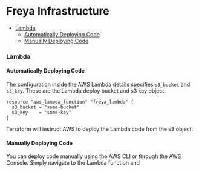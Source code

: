 # Freya Infrastructure

* [Lambda](#lambda)
  * [Automatically Deploying Code](#automatically-deploying-code)
  * [Manually Deploying Code](#manually-deploying-code)

### Lambda
#### Automatically Deploying Code
The configuration inside the AWS Lambda details specifies `s3_bucket` and `s3_key`. These 
are the Lambda deploy bucket and s3 key object. 
```shell
resource "aws_lambda_function" "freya_lambda" {
  s3_bucket = "some-bucket"
  s3_key    = "some-key"
}
```
Terraform will instruct AWS to deploy the Lambda code from the s3 object. 

#### Manually Deploying Code
You can deploy code manually using the AWS CLI or through the AWS Console. 
Simply navigate to the Lambda function and 
